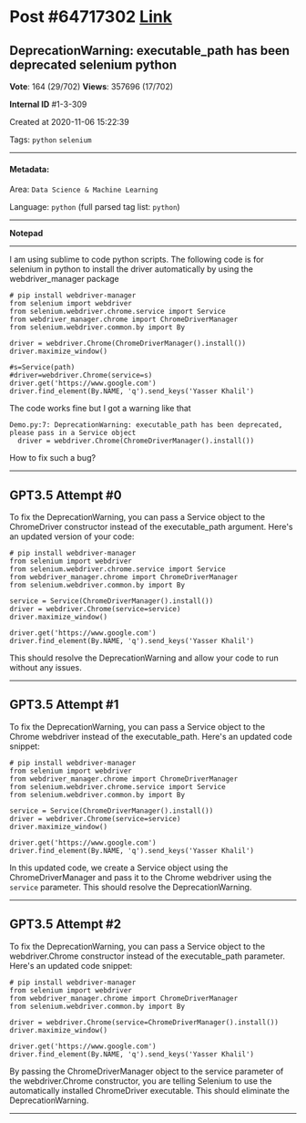 
# Post \#64717302 [Link](https://stackoverflow.com/questions/64717302/)

## DeprecationWarning: executable_path has been deprecated selenium python

**Vote**: 164 (29/702) **Views**: 357696 (17/702) 

**Internal ID** \#1-3-309

Created at 2020-11-06 15:22:39

Tags: `python` `selenium`

----------

#### Metadata:

Area: `Data Science & Machine Learning`

Language: `python` (full parsed tag list: `python`)

----------

**Notepad**


----------

I am using sublime to code python scripts. The following code is for selenium in python to install the driver automatically by using the webdriver_manager package
```
# pip install webdriver-manager
from selenium import webdriver
from selenium.webdriver.chrome.service import Service
from webdriver_manager.chrome import ChromeDriverManager
from selenium.webdriver.common.by import By

driver = webdriver.Chrome(ChromeDriverManager().install())
driver.maximize_window()

#s=Service(path)
#driver=webdriver.Chrome(service=s)
driver.get('https://www.google.com')
driver.find_element(By.NAME, 'q').send_keys('Yasser Khalil')
```

The code works fine but I got a warning like that
```
Demo.py:7: DeprecationWarning: executable_path has been deprecated, please pass in a Service object
  driver = webdriver.Chrome(ChromeDriverManager().install())
```

How to fix such a bug?


----------
        
## GPT3.5 Attempt \#0

To fix the DeprecationWarning, you can pass a Service object to the ChromeDriver constructor instead of the executable_path argument. Here's an updated version of your code:

```
# pip install webdriver-manager
from selenium import webdriver
from selenium.webdriver.chrome.service import Service
from webdriver_manager.chrome import ChromeDriverManager
from selenium.webdriver.common.by import By

service = Service(ChromeDriverManager().install())
driver = webdriver.Chrome(service=service)
driver.maximize_window()

driver.get('https://www.google.com')
driver.find_element(By.NAME, 'q').send_keys('Yasser Khalil')
```

This should resolve the DeprecationWarning and allow your code to run without any issues.

--------

## GPT3.5 Attempt \#1

To fix the DeprecationWarning, you can pass a Service object to the Chrome webdriver instead of the executable_path. Here's an updated code snippet:

```
# pip install webdriver-manager
from selenium import webdriver
from webdriver_manager.chrome import ChromeDriverManager
from selenium.webdriver.chrome.service import Service
from selenium.webdriver.common.by import By

service = Service(ChromeDriverManager().install())
driver = webdriver.Chrome(service=service)
driver.maximize_window()

driver.get('https://www.google.com')
driver.find_element(By.NAME, 'q').send_keys('Yasser Khalil')
```

In this updated code, we create a Service object using the ChromeDriverManager and pass it to the Chrome webdriver using the `service` parameter. This should resolve the DeprecationWarning.

--------

## GPT3.5 Attempt \#2

To fix the DeprecationWarning, you can pass a Service object to the webdriver.Chrome constructor instead of the executable_path parameter. Here's an updated code snippet:

```
# pip install webdriver-manager
from selenium import webdriver
from webdriver_manager.chrome import ChromeDriverManager
from selenium.webdriver.common.by import By

driver = webdriver.Chrome(service=ChromeDriverManager().install())
driver.maximize_window()

driver.get('https://www.google.com')
driver.find_element(By.NAME, 'q').send_keys('Yasser Khalil')
```

By passing the ChromeDriverManager object to the service parameter of the webdriver.Chrome constructor, you are telling Selenium to use the automatically installed ChromeDriver executable. This should eliminate the DeprecationWarning.

--------
